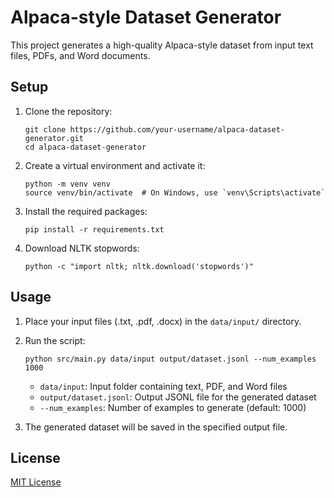 # Alpaca-style Dataset Generator

This project generates a high-quality Alpaca-style dataset from input text files, PDFs, and Word documents.

## Setup

1. Clone the repository:
   ```
   git clone https://github.com/your-username/alpaca-dataset-generator.git
   cd alpaca-dataset-generator
   ```

2. Create a virtual environment and activate it:
   ```
   python -m venv venv
   source venv/bin/activate  # On Windows, use `venv\Scripts\activate`
   ```

3. Install the required packages:
   ```
   pip install -r requirements.txt
   ```

4. Download NLTK stopwords:
   ```
   python -c "import nltk; nltk.download('stopwords')"
   ```

## Usage

1. Place your input files (.txt, .pdf, .docx) in the `data/input/` directory.

2. Run the script:
   ```
   python src/main.py data/input output/dataset.jsonl --num_examples 1000
   ```

   - `data/input`: Input folder containing text, PDF, and Word files
   - `output/dataset.jsonl`: Output JSONL file for the generated dataset
   - `--num_examples`: Number of examples to generate (default: 1000)

3. The generated dataset will be saved in the specified output file.

## License

[MIT License](https://opensource.org/licenses/MIT)
